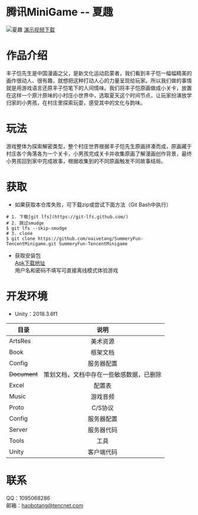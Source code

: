 # 腾讯MiniGame -- 夏趣
![夏趣](./Images/夏趣演示.gif "夏趣")
[演示视频下载](./Images/展示视频.mp4)
# 作品介绍
丰子恺先生是中国漫画之父，是新文化运动启蒙者，我们看到丰子恺一幅幅精美的画作很动人、很有趣，就想把这种打动人心的力量呈现给玩家。所以我们做的事情就是用游戏语言还原丰子恺笔下的人间情味。我们将丰子恺原画做成小关卡，放置在这样一个原汁原味的小村庄小世界中，选取夏天这个时间节点，让玩家扮演放学归家的小男孩，在村庄里探索玩耍，感受其中的文化与韵味。

# 玩法
游戏整体为探索解密类型，整个村庄世界根据丰子恺先生原画拼凑而成，原画藏于村庄各个角落各为一个关卡，小男孩完成关卡并收集原画了解漫画创作背景，最终小男孩回到家中完成故事，根据收集到的不同原画触发不同故事结局。

# 获取
+ 如果获取本仓库失败，可下载zip或尝试下面方法（Git Bash中执行）
```
# 1. 下载[git lfs](https://git-lfs.github.com/)
# 2. 跳过smudge
$ git lfs --skip-smudge
# 3. clone
$ git clone https://github.com/naivetang/SummeryFun-TencentMinigame.git SummeryFun-TencentMinigame
```
+ 获取安装包
<br>[Apk下载地址](https://github.com/naivetang/SummeryFun-TencentMinigame/releases/download/v1.0/SummeryFun.apk)
<br>用户名和密码不填写可直接离线模式体验游戏

# 开发环境
+ Unity：2018.3.6f1


目录|说明
----|:---:
ArtsRes|美术资源
Book|框架文档
Config|服务器配置
~~Document~~|策划文档，文档中存在一些敏感数据，已删除
Excel|配置表
Music|游戏音频
Proto|C/S协议
Config|服务器配置
Server|服务器代码
Tools|工具
Unity|客户端代码

# 联系
QQ：1095068286
<br>邮箱：haobotang@tencnet.com